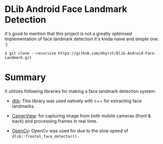 # DLib Android Face Landmark Detection
it's good to mention that this project is not a greatly optimised Implementation of face landmark detection it's kinda naive and simple one. :)
```
$ git clone --recursive https://github.com/mhyrzt/Dlib-Android-Face-Landmark.git
```
# Summary
It utilizes following libraries for making a face landmark detection system:

- [dlib](http://dlib.net/): This library was used natively with c++ for extracting face landmarks.

- [CamerView](https://github.com/natario1/CameraView): for capturing image from both mobile cameras (front & back) and processing frames in real time.

- [OpenCv](https://opencv.org/android/): OpenCv was used for due to the slow speed of ```dlib::frontal_face_detector()``` .